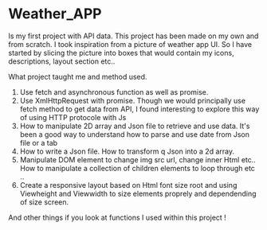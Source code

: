 # Weather_APP

Is my first project with API data. This project has been made on my own and from scratch. I took inspiration from a picture of weather app UI. 
So I have started by slicing the picture into boxes that would contain my icons, descriptions, layout section etc..


What project taught me and method used. 

1. Use fetch and asynchronous function as well as promise. 
2. Use XmlHttpRequest with promise. Though we would principally use fetch method to get data from API, I found interesting to explore this way of using HTTP protocole with Js
3. How to manipulate 2D array and Json file to retrieve and use data. It's been a good way to understand how to parse and use date from Json file or a tab
4. How to write a Json file. How to transform q Json into a 2d array.
5. Manipulate DOM element to change img src url, change inner Html etc.. How to manipulate a collection of children elements to loop through etc ..
6. Create a responsive layout based on Html font size root and using Viewheight and Viewwidth to size elements proprely and dependending of size screen. 

And other things if you look at functions I used within this project !


